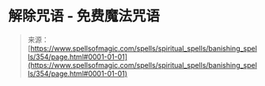 <!--yml

category: 未分类

date: 2024-06-12 18:33:02

-->

# 解除咒语 - 免费魔法咒语

> 来源：[https://www.spellsofmagic.com/spells/spiritual_spells/banishing_spells/354/page.html#0001-01-01](https://www.spellsofmagic.com/spells/spiritual_spells/banishing_spells/354/page.html#0001-01-01)
